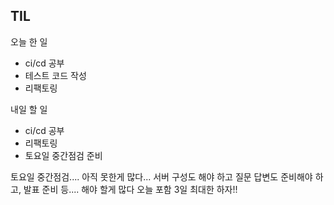## TIL
오늘 한 일
- ci/cd 공부
- 테스트 코드 작성
- 리팩토링

내일 할 일
- ci/cd 공부
- 리팩토링
- 토요일 중간점검 준비

토요일 중간점검.... 아직 못한게 많다...
서버 구성도 해야 하고 질문 답변도 준비해야 하고, 발표 준비 등....
해야 할게 많다
오늘 포함 3일
최대한 하자!!
